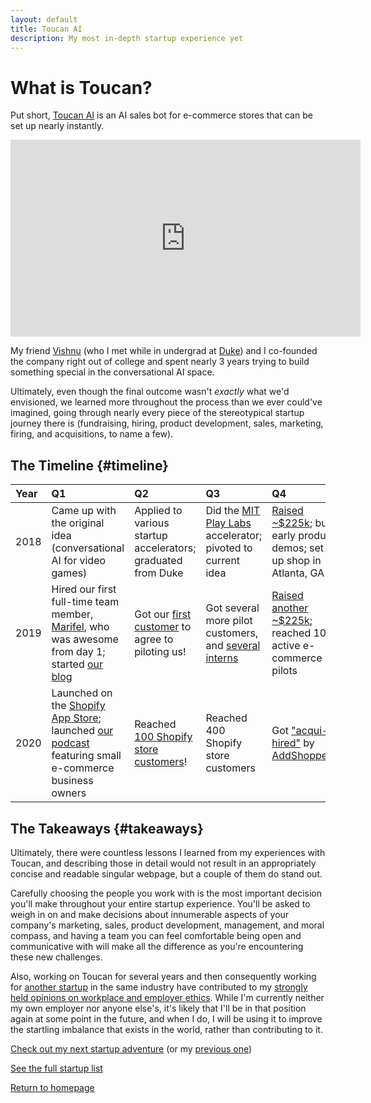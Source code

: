 ```yaml
---
layout: default
title: Toucan AI
description: My most in-depth startup experience yet
---
```


# What is Toucan?

Put short, [Toucan AI](https://www.toucanai.com) is an AI sales bot for e-commerce stores that can be set up nearly instantly. 

<iframe width="560" height="315" src="https://www.youtube.com/embed/k3P_awQEJtU" title="YouTube video player" frameborder="0" allow="accelerometer; autoplay; clipboard-write; encrypted-media; gyroscope; picture-in-picture" allowfullscreen></iframe>

My friend [Vishnu](https://www.linkedin.com/in/vishnu-menon/) (who I met while in undergrad at [Duke](https://www.duke.edu)) and I co-founded the company right out of college and spent nearly 3 years trying to build something special in the conversational AI space. 

Ultimately, even though the final outcome wasn't _exactly_ what we'd envisioned, we learned more throughout the process than we ever could've imagined, going through nearly every piece of the stereotypical startup journey there is (fundraising, hiring, product development, sales, marketing, firing, and acquisitions, to name a few). 

## The Timeline {#timeline}

| Year         | Q1    | Q2    | Q3    | Q4    |
|:-------------|:------|:------|:------|:------|
| 2018                                                                                                                                                            | Came up with the original idea (conversational AI for video games)                                                                                              | Applied to various startup accelerators; graduated from Duke | Did the [MIT Play Labs](https://www.playlabs.tv) accelerator; pivoted to current idea  | [Raised ~$225k](https://www.wraltechwire.com/2019/06/18/duke-grads-artificial-intelligence-startup-focuses-on-shopping-lands-funding/); built early product demos; set up shop in Atlanta, GA |
| 2019 | Hired our first full-time team member, [Marifel](https://www.linkedin.com/in/mrbarbasa/), who was awesome from day 1; started [our blog](https://www.toucanai.com/blog/) | Got our [first customer](https://www.sanidesigns.com) to agree to piloting us! | Got several more pilot customers, and [several interns](https://www.linkedin.com/posts/arjundevarajan_interns-classof2019-activity-6536617214861197312-41jq) | [Raised another ~$225k](https://www.wraltechwire.com/2020/02/20/duke-grads-artificial-intelligence-startup-raises-capital-launches-on-shopify-platform/); reached 10 active e-commerce pilots | 
| 2020 | Launched on the [Shopify App Store](https://apps.shopify.com/toucan-ai); launched [our podcast](https://podcasts.apple.com/us/podcast/my-first-sale/id1494151521) featuring small e-commerce business owners    | Reached [100 Shopify store customers](https://www.toucanai.com/blog/post/100-customers/)!      | Reached 400 Shopify store customers  | Got ["acqui-hired"](https://en.wikipedia.org/wiki/Acqui-hiring) by [AddShoppers](./addshoppers) |

## The Takeaways {#takeaways}

Ultimately, there were countless lessons I learned from my experiences with Toucan, and describing those in detail would not result in an appropriately concise and readable singular webpage, but a couple of them do stand out. 

Carefully choosing the people you work with is the most important decision you'll make throughout your entire startup experience. You'll be asked to weigh in on and make decisions about innumerable aspects of your company's marketing, sales, product development, management, and moral compass, and having a team you can feel comfortable being open and communicative with will make all the difference as you're encountering these new challenges. 

Also, working on Toucan for several years and then consequently working for [another startup](./addshoppers) in the same industry have contributed to my [strongly held opinions on workplace and employer ethics](../ethics). While I'm currently neither my own employer nor anyone else's, it's likely that I'll be in that position again at some point in the future, and when I do, I will be using it to improve the startling imbalance that exists in the world, rather than contributing to it. 

[Check out my next startup adventure](./addshoppers) (or my [previous one](./nebula-learning))

[See the full startup list](../startups)

[Return to homepage](../..)